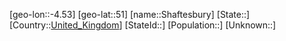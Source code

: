 ﻿---
location: [51,-4.53]
type: City
tags:
- geo/City


SpocWebEntityId: 34226
isDeleted: false
confidential: public

---
[geo-lon::-4.53]
[geo-lat::51]
[name::Shaftesbury]
[State::]
[Country::[United_Kingdom](geo/Continent/Europe/United_Kingdom.md)]
[StateId::]
[Population::]
[Unknown::]

